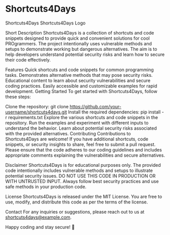 # Shortcuts4Days

Shortcuts4Days
Shortcuts4Days Logo

Short Description
Shortcuts4Days is a collection of shortcuts and code snippets designed to provide quick and convenient solutions for cool PROgrammers. The project intentionally uses vulnerable methods and setups to demonstrate working but dangerous alternatives. The aim is to help developers understand potential security risks and learn how to secure their code effectively.

Features
Quick shortcuts and code snippets for common programming tasks.
Demonstrates alternative methods that may pose security risks.
Educational content to learn about security vulnerabilities and secure coding practices.
Easily accessible and customizable examples for rapid development.
Getting Started
To get started with Shortcuts4Days, follow these steps:

Clone the repository: git clone https://github.com/your-username/shortcuts4days.git
Install the required dependencies: pip install -r requirements.txt
Explore the various shortcuts and code snippets in the repository.
Run the examples and experiment with different inputs to understand the behavior.
Learn about potential security risks associated with the provided alternatives.
Contributing
Contributions to Shortcuts4Days are welcome! If you have additional shortcuts, code snippets, or security insights to share, feel free to submit a pull request. Please ensure that the code adheres to our coding guidelines and includes appropriate comments explaining the vulnerabilities and secure alternatives.

Disclaimer
Shortcuts4Days is for educational purposes only. The provided code intentionally includes vulnerable methods and setups to illustrate potential security issues. DO NOT USE THIS CODE IN PRODUCTION OR WITH UNTRUSTED INPUT. Always follow best security practices and use safe methods in your production code.

License
Shortcuts4Days is released under the MIT License. You are free to use, modify, and distribute this code as per the terms of the license.

Contact
For any inquiries or suggestions, please reach out to us at shortcuts4days@example.com.

Happy coding and stay secure! 🚀
